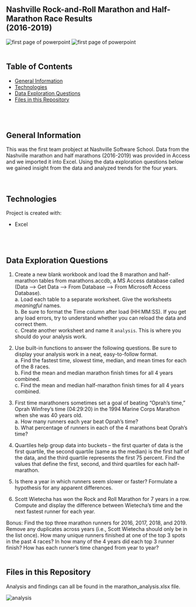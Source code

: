 ## Nashville Rock-and-Roll Marathon and Half-Marathon Race Results <br> (2016-2019)

![first page of powerpoint](../main/images/marathon2.png)
![first page of powerpoint](../main/images/marathon1.jpeg)
<br>
<br>

## Table of Contents
* [General Information](#general-information)
* [Technologies](#technologies)
* [Data Exploration Questions](#data)
* [Files in this Repository](#files)
<br>
<br>

## <a name="general-information"></a>General Information
This was the first team probject at Nashville Software School.  Data from the Nashville marathon and half marathons (2016-2019) was provided in Access and we imported it into Excel.  Using the data exploration questions below we gained insight from the data and analyzed trends for the four years.  
<br>
<br>
## <a name="technologies"></a>Technologies
Project is created with:
* Excel
<br>
<br>

## <a name="data"></a>Data Exploration Questions
1. Create a new blank workbook and load the 8 marathon and half-marathon tables from marathons.accdb, a MS Access database called (Data --> Get Data --> From Database --> From Microsoft Access Database).  
    a. Load each table to a separate worksheet. Give the worksheets *_meaningful_* names.  
    b. Be sure to format the Time column after load (HH:MM:SS). If you get any load errors, try to understand whether you can reload the data and correct them.  
    c. Create another worksheet and name it `analysis`. This is where you should do your analysis work.  

2. Use built-in functions to answer the following questions. Be sure to display your analysis work in a neat, easy-to-follow format.    
    a. Find the fastest time, slowest time, median, and mean times for each of the 8 races.  
    b. Find the mean and median marathon finish times for all 4 years combined.  
    c. Find the mean and median half-marathon finish times for all 4 years combined.  

3. First time marathoners sometimes set a goal of beating “Oprah’s time,” Oprah Winfrey’s time (04:29:20) in the 1994 Marine Corps Marathon when she was 40 years old.  
        a. How many runners each year beat Oprah’s time?  
        b. What percentage of runners in each of the 4 marathons beat Oprah’s time?  

4. Quartiles help group data into buckets – the first quarter of data is the first quartile, the second quartile (same as the median) is the first half of the data, and the third quartile represents the first 75 percent. Find the values that define the first, second, and third quartiles for each half-marathon. 

5. Is there a year in which runners seem slower or faster? Formulate a hypothesis for any apparent differences.

6. Scott Wietecha has won the Rock and Roll Marathon for 7 years in a row. Compute and display the difference between Wietecha’s time and the next fastest runner for each year.

Bonus: Find the top three marathon runners for 2016, 2017, 2018, and 2019. Remove any duplicates across years (i.e., Scott Wietecha should only be in the list once). How many unique runners finished at one of the top 3 spots in the past 4 races? In how many of the 4 years did each top 3 runner finish? How has each runner’s time changed from year to year?
<br>
<br>

## <a name="files"></a>Files in this Repository
Analysis and findings can all be found in the marathon_analysis.xlsx file.

![analysis](../main/images/analysis1.jpg)




